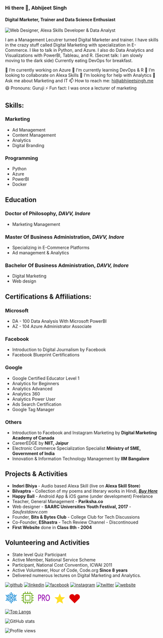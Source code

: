### Hi there 👋, Abhijeet Singh
#### Digital Marketer, Trainer and Data Science Enthusiast  
![Web Designer, Alexa Skills Developer & Data Analyst ](https://i.ibb.co/b6Hcsnn/welcome-Visitor.png)

I am a Management Lecutrer turned Digital Marketer and trainer. I have skills in the crazy stuff called Digital Marketing with specialization in E-Commerce. I like to talk in Python, and Azure. I also do Data Analytics and Visualizations with PowerBI, Tableau, and R. (Secret talk: I am slowly moving to the dark side) Currently eating DevOps for breakfast. 
	

 🔭 I’m currently working on Azure 
🌱 I’m currently learning DevOps & R 
  👯 I’m looking to collaborate on Alexa Skills 
  🤔 I’m looking for help with Analytics 
  💬 Ask me about Marketing and IT 
  📫 How to reach me: hi@abhijeetsingh.me 
  😄 Pronouns: Guruji
  ⚡ Fun fact: I was once a lecturer of marketing

## Skills:
### Marketing
- Ad Management
- Content Management
- Analytics
- Digital Branding

### Programming 
 -  Python 
 -  Azure
 -  PowerBI
 - Docker	

## Education
### Doctor of Philosophy, *DAVV, Indore*
- Marketing Management


### Master Of  Business Administration, *DAVV, Indore*
- Specializing in E-Commerce Platforms
- Ad management & Analytics

### Bachelor Of Business Administration, *DAVV, Indore* 
- Digital Marketing
- Web design

## Certifications & Affiliations:

### Microsoft

 - DA - 100 Data Analysis With Microsoft PowerBI
 - AZ - 104 Azure Administrator Associate 

### Facebook
- Introduction to Digital Journalism by Facebook
- Facebook Blueprint Certifications 

### Google
- Google Certified Educator Level 1
- Analytics for Beginners
- Analytics Advanced
- Analytics 360
- Analytics Power User
- Ads Search Certification
- Google Tag Manager

### Others
- Introduction to Facebook and Instagram Marketing by **Digital Marketing Academy of Canada**
- CareerEDGE by **NIIT, Jaipur**
- Electronic Commerce Specialization Specialist **Ministry of SME, Government of India**
- Innovation & Information Technology Management by **IIM Bangalore**

## Projects & Activities

 - **Indori Bhiya** - Audio based Alexa Skill (live on **Alexa Skill Store**)
- **Bilvaptra** - Collection of my poems and literary works in Hindi, [***Buy Here***](https://www.amazon.in/dp/B09528N68F)
- **Happy Ball** - Android App & iOS game (under development)  Freelance
 - Teacher, General Management - **Pariksha.co** 
 - Web designer - **SAARC Universities Youth Festival, 2017** - *Saufestdavv.com* 
 - Founder, **Bits & Bytes Club** - College Club for Tech Discussions
 - Co-Founder, **EShastra** - Tech Review Channel - Discontinoued
 - **First Website** done in **Class 8th - 2004**



## Volunteering and Activities
- State level Quiz Participant
- Active Member, National Service Scheme
- Participant, National Cost Convention, ICWAI 2011 
- Active Volunteeer, Hour of Code, Code.org **Since 8 years**
- Delivered numerous lectures on Digital Marketing and Analytics.

[<img src='https://cdn.jsdelivr.net/npm/simple-icons@3.0.1/icons/github.svg' alt='github' height='40'>](https://github.com/abhijeetsinghims)  [<img src='https://cdn.jsdelivr.net/npm/simple-icons@3.0.1/icons/linkedin.svg' alt='linkedin' height='40'>](https://www.linkedin.com/in/abhijeetsinghims/)  [<img src='https://cdn.jsdelivr.net/npm/simple-icons@3.0.1/icons/facebook.svg' alt='facebook' height='40'>](https://www.facebook.com/abhijeet.pro)  [<img src='https://cdn.jsdelivr.net/npm/simple-icons@3.0.1/icons/instagram.svg' alt='instagram' height='40'>](https://www.instagram.com/pro.abhijeet/)  [<img src='https://cdn.jsdelivr.net/npm/simple-icons@3.0.1/icons/twitter.svg' alt='twitter' height='40'>](https://twitter.com/AbhijeetofIms)  [<img src='https://cdn.jsdelivr.net/npm/simple-icons@3.0.1/icons/icloud.svg' alt='website' height='40'>](abhijeetsingh.me)  

<a href='https://archiveprogram.github.com/'><img src='https://raw.githubusercontent.com/acervenky/animated-github-badges/master/assets/acbadge.gif' width='40' height='40'></a> <a href='https://docs.github.com/en/developers'><img src='https://raw.githubusercontent.com/acervenky/animated-github-badges/master/assets/devbadge.gif' width='40' height='40'></a> <a href='https://github.com/pricing'><img src='https://raw.githubusercontent.com/acervenky/animated-github-badges/master/assets/pro.gif' width='40' height='40'></a> <a href='https://stars.github.com/'><img src='https://raw.githubusercontent.com/acervenky/animated-github-badges/master/assets/starbadge.gif' width='35' height='35'></a> <a href='https://docs.github.com/en/github/supporting-the-open-source-community-with-github-sponsors'><img src='https://raw.githubusercontent.com/acervenky/animated-github-badges/master/assets/sponsorbadge.gif' width='35' height='35'></a> 


[![Top Langs](https://github-readme-stats.vercel.app/api/top-langs/?username=abhijeetsinghims)](https://github.com/anuraghazra/github-readme-stats)

![GitHub stats](https://github-readme-stats.vercel.app/api?username=abhijeetsinghims&show_icons=true)  

![Profile views](https://gpvc.arturio.dev/abhijeetsinghims)  

